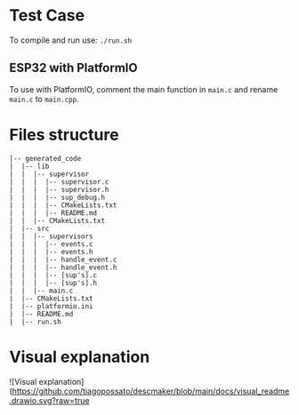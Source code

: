 # Test Case

To compile and run use: `./run.sh`

## ESP32 with PlatformIO

To use with PlatformIO, comment the main function in `main.c` and rename `main.c` to `main.cpp`. 


# Files structure
```
|-- generated_code
|  |-- lib
|  |  |-- supervisor
|  |  |  |-- supervisor.c
|  |  |  |-- supervisor.h
|  |  |  |-- sup_debug.h
|  |  |  |-- CMakeLists.txt
|  |  |  |-- README.md
|  |  |-- CMakeLists.txt
|  |-- src
|  |  |-- supervisors
|  |  |  |-- events.c
|  |  |  |-- events.h
|  |  |  |-- handle_event.c
|  |  |  |-- handle_event.h
|  |  |  |-- [sup's].c
|  |  |  |-- [sup's].h
|  |  |-- main.c
|  |-- CMakeLists.txt
|  |-- platformio.ini
|  |-- README.md
|  |-- run.sh
```

# Visual explanation

![Visual explanation](https://github.com/tiagopossato/descmaker/blob/main/docs/visual_readme.drawio.svg?raw=true